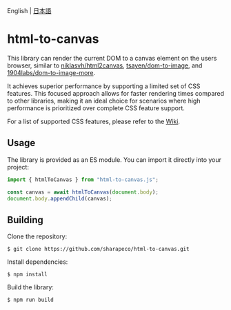 English | [日本語](README.ja.md)

# html-to-canvas

This library can render the current DOM to a canvas element on the users browser, similar to [niklasvh/html2canvas](https://github.com/niklasvh/html2canvas), [tsayen/dom-to-image](https://github.com/tsayen/dom-to-image), and [1904labs/dom-to-image-more](https://github.com/1904labs/dom-to-image-more).

It achieves superior performance by supporting a limited set of CSS features. This focused approach allows for faster rendering times compared to other libraries, making it an ideal choice for scenarios where high performance is prioritized over complete CSS feature support.

For a list of supported CSS features, please refer to the [Wiki](https://github.com/sharapeco/html-to-canvas/wiki/Supported-CSS).

## Usage

The library is provided as an ES module. You can import it directly into your project:

```js
import { htmlToCanvas } from "html-to-canvas.js";

const canvas = await htmlToCanvas(document.body);
document.body.appendChild(canvas);
```

## Building

Clone the repository:

```shell-session
$ git clone https://github.com/sharapeco/html-to-canvas.git
```

Install dependencies:

```shell-session
$ npm install
```

Build the library:

```shell-session
$ npm run build
```
